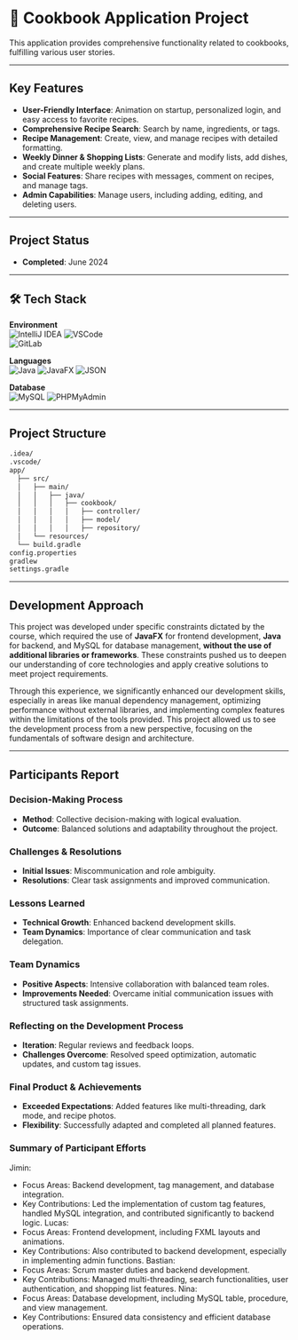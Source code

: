 # 📱 Cookbook Application Project

This application provides comprehensive functionality related to cookbooks, fulfilling various user stories.

---

## Key Features

- **User-Friendly Interface**: Animation on startup, personalized login, and easy access to favorite recipes.
- **Comprehensive Recipe Search**: Search by name, ingredients, or tags.
- **Recipe Management**: Create, view, and manage recipes with detailed formatting.
- **Weekly Dinner & Shopping Lists**: Generate and modify lists, add dishes, and create multiple weekly plans.
- **Social Features**: Share recipes with messages, comment on recipes, and manage tags.
- **Admin Capabilities**: Manage users, including adding, editing, and deleting users.

---

## Project Status

- **Completed**: June 2024

---

## 🛠️ Tech Stack

**Environment**  
![IntelliJ IDEA](https://img.shields.io/badge/IntelliJ%20IDEA-000000?style=for-the-badge&logo=intellij-idea&logoColor=white) 
![VSCode](https://img.shields.io/badge/VSCode-007ACC?style=for-the-badge&logo=visual-studio-code&logoColor=white)  
![GitLab](https://img.shields.io/badge/GitLab-FCA121?style=for-the-badge&logo=gitlab&logoColor=white)

**Languages**  
![Java](https://img.shields.io/badge/Java-007396?style=for-the-badge&logo=java&logoColor=white) 
![JavaFX](https://img.shields.io/badge/JavaFX-000000?style=for-the-badge&logo=java&logoColor=white) 
![JSON](https://img.shields.io/badge/JSON-000000?style=for-the-badge&logo=json&logoColor=white)

**Database**  
![MySQL](https://img.shields.io/badge/MySQL-4479A1?style=for-the-badge&logo=mysql&logoColor=white) 
![PHPMyAdmin](https://img.shields.io/badge/PHPMyAdmin-6C78AF?style=for-the-badge&logo=phpmyadmin&logoColor=white)


---

## Project Structure

```bash
.idea/
.vscode/
app/
  ├── src/
  │   ├── main/
  │   │   ├── java/
  │   │   │   ├── cookbook/
  │   │   │   │   ├── controller/
  │   │   │   │   ├── model/
  │   │   │   │   ├── repository/
  │   └── resources/
  └── build.gradle
config.properties
gradlew
settings.gradle
```

---

## Development Approach
This project was developed under specific constraints dictated by the course, which required the use of **JavaFX** for frontend development, **Java** for backend, and MySQL for database management, **without the use of additional libraries or frameworks**. These constraints pushed us to deepen our understanding of core technologies and apply creative solutions to meet project requirements.

Through this experience, we significantly enhanced our development skills, especially in areas like manual dependency management, optimizing performance without external libraries, and implementing complex features within the limitations of the tools provided. This project allowed us to see the development process from a new perspective, focusing on the fundamentals of software design and architecture.

---

## Participants Report

### Decision-Making Process

- **Method**: Collective decision-making with logical evaluation.
- **Outcome**: Balanced solutions and adaptability throughout the project.

### Challenges & Resolutions

- **Initial Issues**: Miscommunication and role ambiguity.
- **Resolutions**: Clear task assignments and improved communication.

### Lessons Learned

- **Technical Growth**: Enhanced backend development skills.
- **Team Dynamics**: Importance of clear communication and task delegation.

### Team Dynamics

- **Positive Aspects**: Intensive collaboration with balanced team roles.
- **Improvements Needed**: Overcame initial communication issues with structured task assignments.

### Reflecting on the Development Process

- **Iteration**: Regular reviews and feedback loops.
- **Challenges Overcome**: Resolved speed optimization, automatic updates, and custom tag issues.

### Final Product & Achievements

- **Exceeded Expectations**: Added features like multi-threading, dark mode, and recipe photos.
- **Flexibility**: Successfully adapted and completed all planned features.


### Summary of Participant Efforts
Jimin:
- Focus Areas: Backend development, tag management, and database integration.
- Key Contributions: Led the implementation of custom tag features, handled MySQL integration, and contributed significantly to backend logic.
Lucas:
- Focus Areas: Frontend development, including FXML layouts and animations.
- Key Contributions: Also contributed to backend development, especially in implementing admin functions.
Bastian:
- Focus Areas: Scrum master duties and backend development.
- Key Contributions: Managed multi-threading, search functionalities, user authentication, and shopping list features.
Nina:
- Focus Areas: Database development, including MySQL table, procedure, and view management.
- Key Contributions: Ensured data consistency and efficient database operations.



